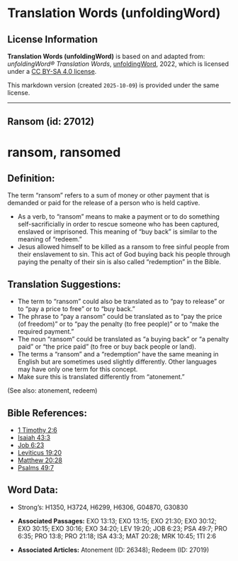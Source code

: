 # Translation Words (unfoldingWord)

## License Information

**Translation Words (unfoldingWord)** is based on and adapted from: _unfoldingWord® Translation Words_, [unfoldingWord](https://unfoldingword.org/utw), 2022, which is licensed under a [CC BY-SA 4.0 license](https://creativecommons.org/licenses/by-sa/4.0/legalcode.en).

This markdown version (created `2025-10-09`) is provided under the same license.



--------------------------------

## Ransom (id: 27012)

ransom, ransomed
================

Definition:
-----------

The term “ransom” refers to a sum of money or other payment that is demanded or paid for the release of a person who is held captive.

* As a verb, to “ransom” means to make a payment or to do something self\-sacrificially in order to rescue someone who has been captured, enslaved or imprisoned. This meaning of “buy back” is similar to the meaning of “redeem.”
* Jesus allowed himself to be killed as a ransom to free sinful people from their enslavement to sin. This act of God buying back his people through paying the penalty of their sin is also called “redemption” in the Bible.

Translation Suggestions:
------------------------

* The term to “ransom” could also be translated as to “pay to release” or to “pay a price to free” or to “buy back.”
* The phrase to “pay a ransom” could be translated as to “pay the price (of freedom)” or to “pay the penalty (to free people)” or to “make the required payment.”
* The noun “ransom” could be translated as “a buying back” or “a penalty paid” or “the price paid” (to free or buy back people or land).
* The terms a “ransom” and a “redemption” have the same meaning in English but are sometimes used slightly differently. Other languages may have only one term for this concept.
* Make sure this is translated differently from “atonement.”

(See also: atonement, redeem)

Bible References:
-----------------

* [1 Timothy 2:6](https://ref.ly/1Tim2:6)
* [Isaiah 43:3](https://ref.ly/Isa43:3)
* [Job 6:23](https://ref.ly/Job6:23)
* [Leviticus 19:20](https://ref.ly/Lev19:20)
* [Matthew 20:28](https://ref.ly/Matt20:28)
* [Psalms 49:7](https://ref.ly/Ps49:7)

Word Data:
----------

* Strong’s: H1350, H3724, H6299, H6306, G04870, G30830

* **Associated Passages:** EXO 13:13; EXO 13:15; EXO 21:30; EXO 30:12; EXO 30:15; EXO 30:16; EXO 34:20; LEV 19:20; JOB 6:23; PSA 49:7; PRO 6:35; PRO 13:8; PRO 21:18; ISA 43:3; MAT 20:28; MRK 10:45; 1TI 2:6
* **Associated Articles:** Atonement (ID: 26348); Redeem (ID: 27019)

